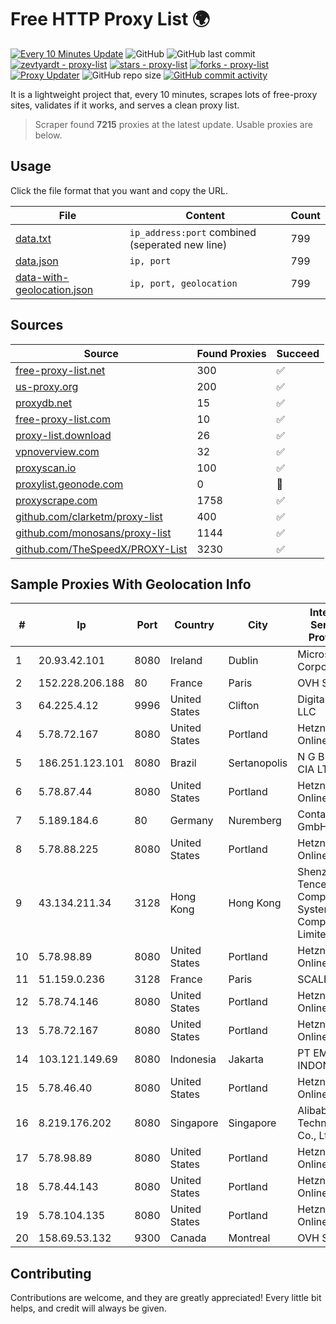 
# Free HTTP Proxy List 🌍

[![Every 10 Minutes Update](https://github.com/mertguvencli/http-proxy-list/actions/workflows/main.yml/badge.svg?branch=main)](https://github.com/mertguvencli/http-proxy-list/actions/workflows/main.yml)
![GitHub](https://img.shields.io/github/license/mertguvencli/http-proxy-list)
![GitHub last commit](https://img.shields.io/github/last-commit/mertguvencli/http-proxy-list)
[![zevtyardt - proxy-list](https://img.shields.io/static/v1?label=zevtyardt&message=proxy-list&color=blue&logo=github)](https://github.com/zevtyardt/proxy-list "Go to GitHub repo")
[![stars - proxy-list](https://img.shields.io/github/stars/zevtyardt/proxy-list?style=social)](https://github.com/zevtyardt/proxy-list)
[![forks - proxy-list](https://img.shields.io/github/forks/zevtyardt/proxy-list?style=social)](https://github.com/zevtyardt/proxy-list)
[![Proxy Updater](https://github.com/zevtyardt/proxy-list/workflows/Proxy%20Updater/badge.svg)](https://github.com/zevtyardt/proxy-list/actions?query=workflow:"Proxy+Updater")
![GitHub repo size](https://img.shields.io/github/repo-size/zevtyardt/proxy-list)
[![GitHub commit activity](https://img.shields.io/github/commit-activity/m/zevtyardt/proxy-list?logo=commits)](https://github.com/zevtyardt/proxy-list/commits/main)

It is a lightweight project that, every 10 minutes, scrapes lots of free-proxy sites, validates if it works, and serves a clean proxy list.

> Scraper found **7215** proxies at the latest update. Usable proxies are below.

## Usage

Click the file format that you want and copy the URL.

|File|Content|Count|
|----|-------|-----|
|[data.txt](https://raw.githubusercontent.com/mertguvencli/http-proxy-list/main/proxy-list/data.txt)|`ip_address:port` combined (seperated new line)|799|
|[data.json](https://raw.githubusercontent.com/mertguvencli/http-proxy-list/main/proxy-list/data.json)|`ip, port`|799|
|[data-with-geolocation.json](https://raw.githubusercontent.com/mertguvencli/http-proxy-list/main/proxy-list/data-with-geolocation.json)|`ip, port, geolocation`|799|

## Sources

|Source|Found Proxies|Succeed|
|------|-------------|-------|
|[free-proxy-list.net](https://free-proxy-list.net)|300|✅|
|[us-proxy.org](https://www.us-proxy.org)|200|✅|
|[proxydb.net](http://proxydb.net)|15|✅|
|[free-proxy-list.com](https://free-proxy-list.com/?page=&port=&type%5B%5D=http&type%5B%5D=https&up_time=0&search=Search)|10|✅|
|[proxy-list.download](https://www.proxy-list.download/HTTP)|26|✅|
|[vpnoverview.com](https://vpnoverview.com/privacy/anonymous-browsing/free-proxy-servers)|32|✅|
|[proxyscan.io](https://www.proxyscan.io)|100|✅|
|[proxylist.geonode.com](https://proxylist.geonode.com/api/proxy-list?limit=300&page=1&sort_by=lastChecked&sort_type=desc&protocols=http,https)|0|🚫|
|[proxyscrape.com](https://api.proxyscrape.com/v2/?request=displayproxies&protocol=http&timeout=10000&country=all&ssl=all&anonymity=all)|1758|✅|
|[github.com/clarketm/proxy-list](https://raw.githubusercontent.com/clarketm/proxy-list/master/proxy-list-raw.txt)|400|✅|
|[github.com/monosans/proxy-list](https://raw.githubusercontent.com/monosans/proxy-list/main/proxies/http.txt)|1144|✅|
|[github.com/TheSpeedX/PROXY-List](https://raw.githubusercontent.com/TheSpeedX/PROXY-List/master/http.txt)|3230|✅|


## Sample Proxies With Geolocation Info

|#|Ip|Port|Country|City|Internet Service Provider|
|-|--|----|-------|----|-------------------------|
|1|20.93.42.101|8080|Ireland|Dublin|Microsoft Corporation|
|2|152.228.206.188|80|France|Paris|OVH SAS|
|3|64.225.4.12|9996|United States|Clifton|DigitalOcean, LLC|
|4|5.78.72.167|8080|United States|Portland|Hetzner Online GmbH|
|5|186.251.123.101|8080|Brazil|Sertanopolis|N G B Pires & CIA LTDA|
|6|5.78.87.44|8080|United States|Portland|Hetzner Online GmbH|
|7|5.189.184.6|80|Germany|Nuremberg|Contabo GmbH|
|8|5.78.88.225|8080|United States|Portland|Hetzner Online GmbH|
|9|43.134.211.34|3128|Hong Kong|Hong Kong|Shenzhen Tencent Computer Systems Company Limited|
|10|5.78.98.89|8080|United States|Portland|Hetzner Online GmbH|
|11|51.159.0.236|3128|France|Paris|SCALEWAY|
|12|5.78.74.146|8080|United States|Portland|Hetzner Online GmbH|
|13|5.78.72.167|8080|United States|Portland|Hetzner Online GmbH|
|14|103.121.149.69|8080|Indonesia|Jakarta|PT EMERIO INDONESIA|
|15|5.78.46.40|8080|United States|Portland|Hetzner Online GmbH|
|16|8.219.176.202|8080|Singapore|Singapore|Alibaba (US) Technology Co., Ltd.|
|17|5.78.98.89|8080|United States|Portland|Hetzner Online GmbH|
|18|5.78.44.143|8080|United States|Portland|Hetzner Online GmbH|
|19|5.78.104.135|8080|United States|Portland|Hetzner Online GmbH|
|20|158.69.53.132|9300|Canada|Montreal|OVH SAS|



## Contributing

Contributions are welcome, and they are greatly appreciated! Every
little bit helps, and credit will always be given.

